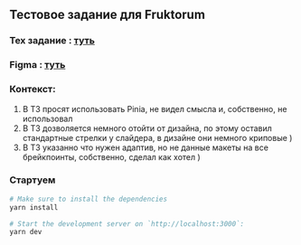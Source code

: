 ## Тестовое задание для Fruktorum

### Тех задание : [туть](https://drive.google.com/file/d/1yb8onZKox76w4dpYjQD9UctiAdx1_1qA/view?usp=sharing)

### Figma : [туть](https://www.figma.com/file/Ibstzbtr8ck3WWnQCMkz0N/test-work-for-Fruktorum?type=design&t=vEH5aSY8XTrciYCn-6)

### Контекст:

1.  В ТЗ просят использовать Pinia, не видел смысла и, собственно, не использовал
2.  В ТЗ дозволяется немного отойти от дизайна, по этому оставил стандартные стрелки у слайдера, в дизайне они немного криповые )
3.  В ТЗ указанно что нужен адаптив, но не данные макеты на все брейкпоинты, собственно, сделал как хотел )

### Стартуем

```bash
# Make sure to install the dependencies
yarn install

# Start the development server on `http://localhost:3000`:
yarn dev
```
